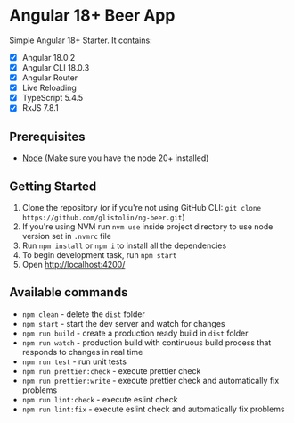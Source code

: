 # Angular 18+ Beer App

Simple Angular 18+ Starter. It contains:

- [x] Angular 18.0.2
- [x] Angular CLI 18.0.3
- [x] Angular Router
- [x] Live Reloading
- [x] TypeScript 5.4.5
- [x] RxJS 7.8.1

## Prerequisites

- [Node](https://nodejs.org/) (Make sure you have the node 20+ installed)

## Getting Started

1. Clone the repository (or if you're not using GitHub CLI: `git clone https://github.com/glistolin/ng-beer.git`)
2. If you're using NVM run `nvm use` inside project directory to use node version set in `.nvmrc` file
3. Run `npm install` or `npm i` to install all the dependencies
4. To begin development task, run `npm start`
5. Open [http://localhost:4200/](http://localhost:4200/)

## Available commands

- `npm clean` - delete the `dist` folder
- `npm start` - start the dev server and watch for changes
- `npm run build` - create a production ready build in `dist` folder
- `npm run watch` - production build with continuous build process that responds to changes in real time
- `npm run test` - run unit tests
- `npm run prettier:check` - execute prettier check
- `npm run prettier:write` - execute prettier check and automatically fix problems
- `npm run lint:check` - execute eslint check
- `npm run lint:fix` - execute eslint check and automatically fix problems

